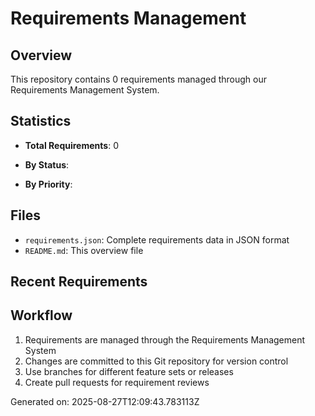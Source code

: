 # Requirements Management

## Overview
This repository contains 0 requirements managed through our Requirements Management System.

## Statistics
- **Total Requirements**: 0
- **By Status**:

- **By Priority**:


## Files
- `requirements.json`: Complete requirements data in JSON format
- `README.md`: This overview file

## Recent Requirements


## Workflow
1. Requirements are managed through the Requirements Management System
2. Changes are committed to this Git repository for version control
3. Use branches for different feature sets or releases
4. Create pull requests for requirement reviews

Generated on: 2025-08-27T12:09:43.783113Z
